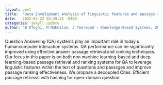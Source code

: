 ```yaml
---
layout: post
title:  "Data Envelopment Analysis of linguistic features and passage relevance for open-domain Question Answering"
date:   2022-03-22 03:39:25 -0400
categories: jekyll update
author: "B Ofoghi, M Mahdiloo, J Yearwood - Knowledge-Based Systems, 2022"
---
```

Question Answering (QA) systems play an important role in today s humancomputer interaction systems. QA performance can be significantly improved using effective answer passage retrieval and ranking techniques. Our focus in this paper is on both non machine learning-based and deep learning-based passage retrieval and ranking systems for QA to leverage linguistic features within the text of questions and passages and improve passage ranking effectiveness. We propose a decoupled Cites: Efficient passage retrieval with hashing for open-domain question